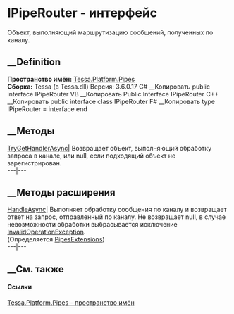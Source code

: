 # IPipeRouter - интерфейс
Объект, выполняющий маршрутизацию сообщений, полученных по каналу.
## __Definition
 **Пространство имён:** [Tessa.Platform.Pipes](N_Tessa_Platform_Pipes.htm)  
 **Сборка:** Tessa (в Tessa.dll) Версия: 3.6.0.17
C# __Копировать
     public interface IPipeRouter
VB __Копировать
     Public Interface IPipeRouter
C++ __Копировать
     public interface class IPipeRouter
F# __Копировать
     type IPipeRouter = interface end
##  __Методы
[TryGetHandlerAsync](M_Tessa_Platform_Pipes_IPipeRouter_TryGetHandlerAsync.htm)|
Возвращает объект, выполняющий обработку запроса в канале, или null, если
подходящий объект не зарегистрирован.  
---|---  
## __Методы расширения
[HandleAsync](M_Tessa_Platform_Pipes_PipesExtensions_HandleAsync.htm)|
Выполняет обработку сообщения по каналу и возвращает ответ на запрос,
отправленный по каналу. Не возвращает null, в случае невозможности обработки
выбрасывается исключение
[InvalidOperationException](https://learn.microsoft.com/dotnet/api/system.invalidoperationexception).  
(Определяется [PipesExtensions](T_Tessa_Platform_Pipes_PipesExtensions.htm))  
---|---  
##  __См. также
#### Ссылки
[Tessa.Platform.Pipes - пространство имён](N_Tessa_Platform_Pipes.htm)
